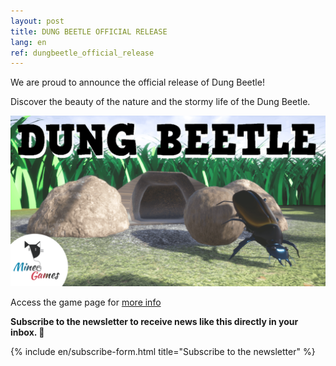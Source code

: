 ```yaml
---
layout: post
title: DUNG BEETLE OFFICIAL RELEASE
lang: en
ref: dungbeetle_official_release
---
```


We are proud to announce the official release of Dung Beetle!

Discover the beauty of the nature and the stormy life of the Dung Beetle.

![Dung Beetle Poster](/img/dungbeetle/img1.png "Dung Beetle poster")

Access the game page for [more info](https://www.mineogames.com/games/dung-beetle/)

**Subscribe to the newsletter to receive news like this directly in your inbox. 💌**

{% include en/subscribe-form.html title="Subscribe to the newsletter" %}